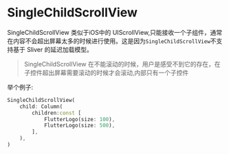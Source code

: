 # SingleChildScrollView
SingleChildScrollView 类似于iOS中的 UIScrollView,只能接收一个子组件，通常在内容不会超出屏幕太多的时候进行使用。这是因为`SingleChildScrollView`不支持基于 Sliver 的延迟加载模型。

>SingleChildScrollView 在不能滚动的时候，用户是感受不到它的存在，在子控件超出屏幕需要滚动的时候才会滚动,内部只有一个子控件

举个例子:
```dart
SingleChildScrollView(
    child: Column(
        children:const [
            FlutterLogo(size: 100),
            FlutterLogo(size: 500),
        ],
    ),
)
```